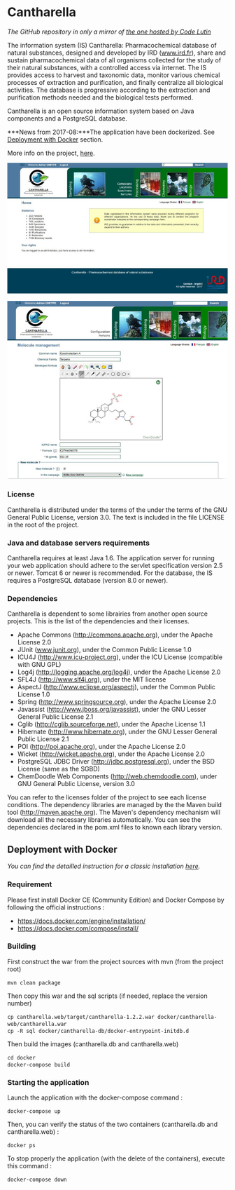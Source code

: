 # Cantharella

*The GitHub repository in only a mirror of [the one hosted by Code Lutin](https://forge.codelutin.com/projects/cantharella)*

The information system (IS) Cantharella: Pharmacochemical database of natural substances, designed and developed by 
IRD (www.ird.fr), share and sustain pharmacochemical data of all organisms collected for the study of their natural
substances, with a controlled access via internet. 
The IS provides access to harvest and taxonomic data, monitor various chemical processes of extraction and 
purification, and finally centralize all biological activities. The database is progressive according to the extraction
and purification methods needed and the biological tests performed.

Cantharella is an open source information system based on Java components and a PostgreSQL database.

***News from 2017-08:***The application have been dockerized. See [Deployment with Docker](#deployment-with-docker)
section.

More info on the project, [here](src/site/rst/index.rst).

![](src/site/resources/images/Home.jpg)

![](src/site/resources/images/Molecule.jpg)

### License

Cantharella is distributed under the terms of the under the terms of the GNU General Public License, version 3.0. The 
text is included in the file LICENSE in the root of the project.

### Java and database servers requirements

Cantharella requires at least Java 1.6. The application server for running your web application should adhere to the 
servlet specification version 2.5 or newer. Tomcat 6 or newer is recommended.
For the database, the IS requires a PostgreSQL database (version 8.0 or newer).

### Dependencies

Cantharella is dependent to some librairies from another open source projects. This is the list of the dependencies and
their licenses.
  - Apache Commons (http://commons.apache.org), under the Apache License 2.0 
  - JUnit (www.junit.org), under the Common Public License 1.0
  - ICU4J (http://www.icu-project.org), under the ICU License (compatible with GNU GPL)
  - Log4j (http://logging.apache.org/log4j), under the Apache License 2.0
  - SFL4J (http://www.slf4j.org), under the MIT license
  - AspectJ (http://www.eclipse.org/aspectj), under the Common Public License 1.0
  - Spring (http://www.springsource.org), under the Apache License 2.0
  - Javassist (http://www.jboss.org/javassist), under the GNU Lesser General Public License 2.1
  - Cglib (http://cglib.sourceforge.net), under the Apache License 1.1
  - Hibernate (http://www.hibernate.org), under the GNU Lesser General Public License 2.1
  - POI (http://poi.apache.org), under the Apache License 2.0
  - Wicket (http://wicket.apache.org), under the Apache License 2.0
  - PostgreSQL JDBC Driver (http://jdbc.postgresql.org), under the BSD License (same as the SGBD)
  - ChemDoodle Web Components (http://web.chemdoodle.com), under GNU General Public License, version 3.0

You can refer to the licenses folder of the project to see each license conditions.
The dependency libraries are managed by the the Maven build tool (http://maven.apache.org). The Maven's dependency 
mechanism will download all the necessary libraries automatically. You can see the dependencies declared in the 
pom.xml files to known each library version.

## Deployment with Docker

*You can find the detailled instruction for a classic installation [here](src/site/rst/installation.rst).*

### Requirement

Please first install Docker CE (Community Edition) and Docker Compose by following the official instructions :
 - https://docs.docker.com/engine/installation/
 - https://docs.docker.com/compose/install/

### Building

First construct the war from the project sources with mvn (from the project root)

    mvn clean package

Then copy this war and the sql scripts (if needed, replace the version number)

    cp cantharella.web/target/cantharella-1.2.2.war docker/cantharella-web/cantharella.war
    cp -R sql docker/cantharella-db/docker-entrypoint-initdb.d

Then build the images (cantharella.db and cantharella.web)

    cd docker
    docker-compose build

### Starting the application

Launch the application with the docker-compose command :

    docker-compose up

Then, you can verify the status of the two containers (cantharella.db and cantharella.web) :

    docker ps

To stop properly the application (with the delete of the containers), execute this command :

    docker-compose down
